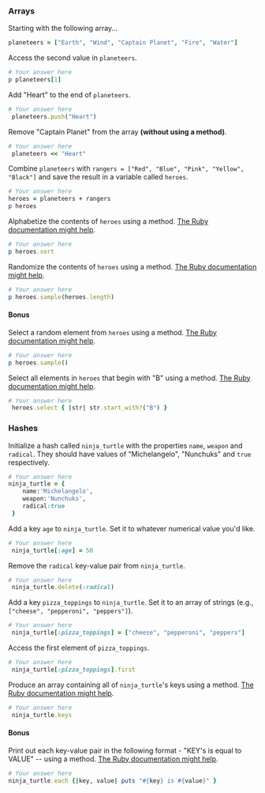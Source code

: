 ### Arrays

Starting with the following array...

```rb
planeteers = ["Earth", "Wind", "Captain Planet", "Fire", "Water"]
```

Access the second value in `planeteers`.

```rb
# Your answer here
p planeteers[1]
```

Add "Heart" to the end of `planeteers`.

```rb
# Your answer here
 planeteers.push("Heart")
```

Remove "Captain Planet" from the array **(without using a method)**.

```rb
# Your answer here
 planeteers << "Heart"
```

Combine `planeteers` with `rangers = ["Red", "Blue", "Pink", "Yellow", "Black"]` and save the result in a variable called `heroes`.

```rb
# Your answer here
heroes = planeteers + rangers
p heroes
```

Alphabetize the contents of `heroes` using a method. [The Ruby documentation might help](http://ruby-doc.org/core-2.6.1/Array.html).

```rb
# Your answer here
p heroes.sort

```

Randomize the contents of `heroes` using a method. [The Ruby documentation might help](http://ruby-doc.org/core-2.6.1/Array.html).

```rb
# Your answer here
p heroes.sample(heroes.length)
```

#### Bonus

Select a random element from `heroes` using a method. [The Ruby documentation might help](http://ruby-doc.org/core-2.6.1/Array.html).

```rb
# Your answer here
p heroes.sample()
```

Select all elements in `heroes` that begin with "B" using a method. [The Ruby documentation might help](http://ruby-doc.org/core-2.6.1/Array.html).

```rb
# Your answer here
 heroes.select { |str| str.start_with?("B") }
```

### Hashes

Initialize a hash called `ninja_turtle` with the properties `name`, `weapon` and `radical`. They should have values of "Michelangelo", "Nunchuks" and `true` respectively.

```rb
# Your answer here
ninja_turtle = {
    name:'Michelangelo',
    weapon:'Nunchuks',
    radical:true
 }
```

Add a key `age` to `ninja_turtle`. Set it to whatever numerical value you'd like.

```rb
# Your answer here
 ninja_turtle[:age] = 50
```

Remove the `radical` key-value pair from `ninja_turtle`.

```rb
# Your answer here
 ninja_turtle.delete(:radical)
```

Add a key `pizza_toppings` to `ninja_turtle`. Set it to an array of strings (e.g., `["cheese", "pepperoni", "peppers"]`).

```rb
# Your answer here
 ninja_turtle[:pizza_toppings] = ["cheese", "pepperoni", "peppers"]
```

Access the first element of `pizza_toppings`.

```rb
# Your answer here
 ninja_turtle[:pizza_toppings].first
```

Produce an array containing all of `ninja_turtle`'s keys using a method. [The Ruby documentation might help](http://ruby-doc.org/core-1.9.3/Hash.html).

```rb
# Your answer here
 ninja_turtle.keys
```

#### Bonus

Print out each key-value pair in the following format - "KEY's is equal to VALUE" -- using a method. [The Ruby documentation might help](http://ruby-doc.org/core-1.9.3/Hash.html).

```rb
# Your answer here
ninja_turtle.each {|key, value| puts "#{key} is #{value}" }
```
```
